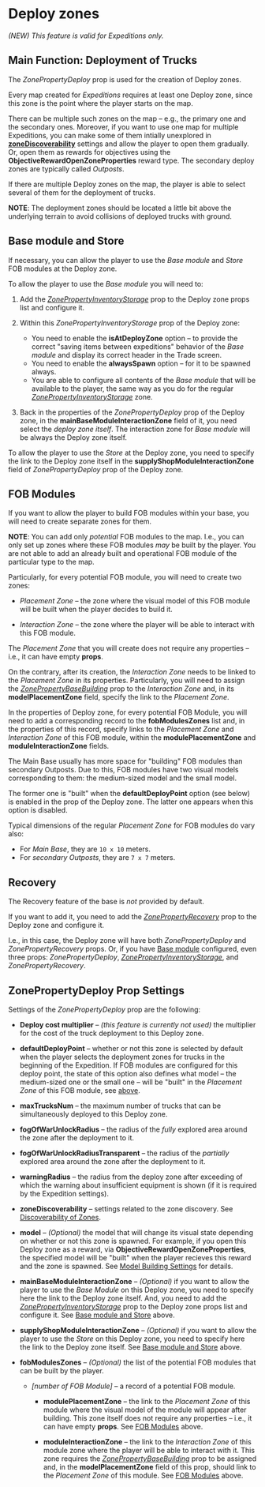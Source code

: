 # Deploy zones

*(NEW) This feature is valid for Expeditions only.*


## Main Function: Deployment of Trucks
The *ZonePropertyDeploy* prop is used for the creation of Deploy zones.

Every map created for *Expeditions* requires at least one Deploy zone, since this zone is the point where the player starts on the map.

There can be multiple such zones on the map – e.g., the primary one and the secondary ones. Moreover, if you want to use one map for multiple Expeditions, you can make some of them intially unexplored in [**zoneDiscoverability**](./discoverability_of_zones.md) settings and allow the player to open them gradually. Or, open them as rewards for objectives using the **ObjectiveRewardOpenZoneProperties** reward type. The secondary deploy zones are typically called *Outposts*.

If there are multiple Deploy zones on the map, the player is able to select several of them for the deployment of trucks.

**NOTE**: The deployment zones should be located a little bit above the underlying terrain to avoid collisions of deployed trucks with ground.


## Base module and Store
If necessary, you can allow the player to use the *Base module* and *Store* FOB modules at the Deploy zone.

To allow the player to use the *Base module* you will need to:

1.  Add the [*ZonePropertyInventoryStorage*](./inventory_storage_zones.md) prop to the Deploy zone props list and configure it.

2.  Within this *ZonePropertyInventoryStorage* prop of the Deploy zone:

    -   You need to enable the **isAtDeployZone** option – to provide the correct "saving items between expeditions" behavior of the *Base module* and display its correct header in the Trade screen.
    -   You need to enable the **alwaysSpawn** option – for it to be spawned always.
    -   You are able to configure all contents of the *Base module* that will be available to the player, the same way as you do for the regular [*ZonePropertyInventoryStorage*](./inventory_storage_zones.md) zone.

3.  Back in the properties of the *ZonePropertyDeploy* prop of the Deploy zone, in the **mainBaseModuleInteractionZone** field of it, you need select the *deploy zone itself*. The interaction zone for *Base module* will be always the Deploy zone itself. 

To allow the player to use the *Store* at the Deploy zone, you need to specify the link to the Deploy zone itself in the **supplyShopModuleInteractionZone** field of *ZonePropertyDeploy* prop of the Deploy zone.


## FOB Modules
If you want to allow the player to build FOB modules within your base, you will need to create separate zones for them.

**NOTE**: You can add only *potential* FOB modules to the map. I.e., you can only set up zones where these FOB modules *may* be built by the player. You are not able to add an already built and operational FOB module of the particular type to the map. 

Particularly, for every potential FOB module, you will need to create two zones:

-   *Placement Zone* – the zone where the visual model of this FOB module will be built when the player decides to build it.

-   *Interaction Zone* – the zone where the player will be able to interact with this FOB module.

The *Placement Zone* that you will create does not require any properties – i.e., it can have empty **props**.

On the contrary, after its creation, the *Interaction Zone* needs to be linked to the *Placement Zone* in its properties. Particularly, you will need to assign the [*ZonePropertyBaseBuilding*](./base_building_zones.md) prop to the *Interaction Zone* and, in its **modelPlacementZone** field, specify the link to the *Placement Zone*.

In the properties of Deploy zone, for every potential FOB Module, you will need to add a corresponding record to the **fobModulesZones** list and, in the properties of this record, specify links to the *Placement Zone* and *Interaction Zone* of this FOB module, within the **modulePlacementZone** and **moduleInteractionZone** fields.

The Main Base usually has more space for "building" FOB modules than secondary Outposts. Due to this, FOB modules have two visual models corresponding to them: the medium-sized model and the small model. 

The former one is "built" when the **defaultDeployPoint** option (see below) is enabled in the prop of the Deploy zone. The latter one appears when this option is disabled. 

Typical dimensions of the regular *Placement Zone* for FOB modules do vary also:

-   For *Main Base*, they are `10 х 10` meters.
-   For *secondary Outposts*, they are `7 х 7` meters.


## Recovery
The Recovery feature of the base is *not* provided by default.

If you want to add it, you need to add the [*ZonePropertyRecovery*](./recovery_zones.md) prop to the Deploy zone and configure it.

I.e., in this case, the Deploy zone will have both *ZonePropertyDeploy* and *ZonePropertyRecovery* props. Or, if you have [Base module](#base-module-and-store) configured, even three props: *ZonePropertyDeploy*, [*ZonePropertyInventoryStorage*](./inventory_storage_zones.md), and *ZonePropertyRecovery*.


## ZonePropertyDeploy Prop Settings
Settings of the *ZonePropertyDeploy* prop are the following:

-   **Deploy cost multiplier** – *(this feature is currently not used)* the multiplier for the cost of the truck deployment to this Deploy zone.

-   **defaultDeployPoint** – whether or not this zone is selected by default when the player selects the deployment zones for trucks in the beginning of the Expedition. If FOB modules are configured for this deploy point, the state of this option also defines what model – the medium-sized one or the small one – will be "built" in the *Placement Zone* of this FOB module, see [above](#fob-modules).

-   **maxTrucksNum** – the maximum number of trucks that can be simultaneously deployed to this Deploy zone.

-   **fogOfWarUnlockRadius** – the radius of the *fully* explored area around the zone after the deployment to it.

-   **fogOfWarUnlockRadiusTransparent** – the radius of the *partially* explored area around the zone after the deployment to it.

-   **warningRadius** – the radius from the deploy zone after exceeding of which the warning about insufficient equipment is shown (if it is required by the Expedition settings).

-   **zoneDiscoverability** – settings related to the zone discovery. See [Discoverability of Zones](./discoverability_of_zones.md). 

-   **model** – *(Optional)* the model that will change its visual state depending on whether or not this zone is spawned. For example, if you open this Deploy zone as a reward, via **ObjectiveRewardOpenZoneProperties**, the specified model will be "built" when the player recieves this reward and the zone is spawned. See [Model Building Settings](./../../objectives/model_building_settings/model_building_settings.md) for details.

-   **mainBaseModuleInteractionZone** – *(Optional)* if you want to allow the player to use the *Base Module* on this Deploy zone, you need to specify here the link to the Deploy zone itself. And, you need to add the [*ZonePropertyInventoryStorage*](./inventory_storage_zones.md) prop to the Deploy zone props list and configure it. See [Base module and Store](#base-module-and-store) above.

-   **supplyShopModulelnteractionZone** – *(Optional)* if you want to allow the player to use the *Store* on this Deploy zone, you need to specify here the link to the Deploy zone itself. See [Base module and Store](#base-module-and-store) above.

-   **fobModulesZones** – *(Optional)* the list of the potential FOB modules that can be built by the player.

    -   *\[number of FOB Module\]* – a record of a potential FOB module.

        -   **modulePlacementZone** – the link to the *Placement Zone* of this module where the visual model of the module will appear after building. This zone itself does not require any properties – i.e., it can have empty **props**. See [FOB Modules](#fob-modules) above.

        -   **modulelnteractionZone** – the link to the *Interaction Zone* of this module zone where the player will be able to interact with it. This zone requires the [*ZonePropertyBaseBuilding*](./base_building_zones.md) prop to be assigned and, in the **modelPlacementZone** field of this prop, should link to the *Placement Zone* of this module. See [FOB Modules](#fob-modules) above.
